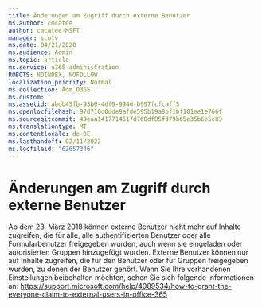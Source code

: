```yaml
---
title: Änderungen am Zugriff durch externe Benutzer
ms.author: cmcatee
author: cmcatee-MSFT
manager: scotv
ms.date: 04/21/2020
ms.audience: Admin
ms.topic: article
ms.service: o365-administration
ROBOTS: NOINDEX, NOFOLLOW
localization_priority: Normal
ms.collection: Adm_O365
ms.custom: ''
ms.assetid: abdb45fb-93b0-4df9-994d-b997fcfcaff5
ms.openlocfilehash: 97d710d0dde9afde595b19a8bf1bf101ee1e766f
ms.sourcegitcommit: 49eaa1417714617d768df85fd79b65e35b6e5c83
ms.translationtype: MT
ms.contentlocale: de-DE
ms.lasthandoff: 02/11/2022
ms.locfileid: "62657346"
---
```

# <a name="changes-to-external-user-access"></a>Änderungen am Zugriff durch externe Benutzer

Ab dem 23. März 2018 können externe Benutzer nicht mehr auf Inhalte zugreifen, die für alle, alle authentifizierten Benutzer oder alle Formularbenutzer freigegeben wurden, auch wenn sie eingeladen oder autorisierten Gruppen hinzugefügt wurden. Externe Benutzer können nur auf Inhalte zugreifen, die für den Benutzer oder für Gruppen freigegeben wurden, zu denen der Benutzer gehört. Wenn Sie Ihre vorhandenen Einstellungen beibehalten möchten, sehen Sie sich folgende Informationen an: https://support.microsoft.com/help/4089534/how-to-grant-the-everyone-claim-to-external-users-in-office-365
  

